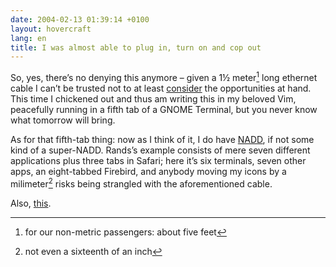 ```yaml
---
date: 2004-02-13 01:39:14 +0100
layout: hovercraft
lang: en
title: I was almost able to plug in, turn on and cop out
---
```


So, yes, there’s no denying this anymore – given a 1½ meter[^1] long ethernet cable I can’t be trusted not to at least [consider](http://thoughtscriber.net/000010.html 'the revolution will be live') the opportunities at hand. This time I chickened out and thus am writing this in my beloved Vim, peacefully running in a fifth tab of a GNOME Terminal, but you never know what tomorrow will bring.

As for that fifth-tab thing: now as I think of it, I do have [NADD](http://randsinrepose.com/archives/2003/07/10/nadd.html 'Nerd Attention Deficiency Disorder'), if not some kind of a super-NADD. Rands’s example consists of mere seven different applications plus three tabs in Safari; here it’s six terminals, seven other apps, an eight-tabbed Firebird, and anybody moving my icons by a milimeter[^2] risks being strangled with the aforementioned cable.

Also, [this](/hovercraft/preaching-fucker.png 'that sponsored link is a killer, too').

[^1]: for our non-metric passengers: about five feet
[^2]: not even a sixteenth of an inch
